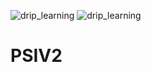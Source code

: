 ![drip_learning](https://github.com/TeteTorrents/PSIV2/assets/144797645/bb2afdb8-2a9e-49fd-83d6-c25deae66cde) ![drip_learning](https://github.com/TeteTorrents/PSIV2/assets/144797645/bb2afdb8-2a9e-49fd-83d6-c25deae66cde)
# PSIV2

